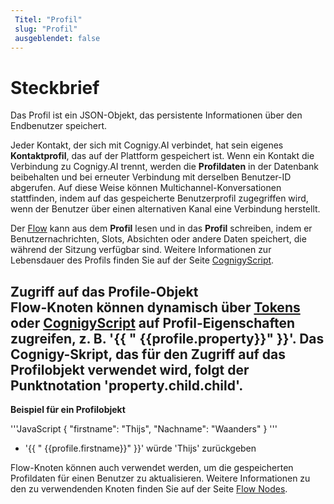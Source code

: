 ```yaml
---
 Titel: "Profil" 
 slug: "Profil" 
 ausgeblendet: false 
---
```

# Steckbrief

Das Profil ist ein JSON-Objekt, das persistente Informationen über den Endbenutzer speichert.

Jeder Kontakt, der sich mit Cognigy.AI verbindet, hat sein eigenes **Kontaktprofil**, das auf der Plattform gespeichert ist. Wenn ein Kontakt die Verbindung zu Cognigy.AI trennt, werden die **Profildaten** in der Datenbank beibehalten und bei erneuter Verbindung mit derselben Benutzer-ID abgerufen. Auf diese Weise können Multichannel-Konversationen stattfinden, indem auf das gespeicherte Benutzerprofil zugegriffen wird, wenn der Benutzer über einen alternativen Kanal eine Verbindung herstellt.

Der [Flow]({{config.site_url}}ai/resources/build/flows/) kann aus dem **Profil** lesen und in das **Profil** schreiben, indem er Benutzernachrichten, Slots, Absichten oder andere Daten speichert, die während der Sitzung verfügbar sind. Weitere Informationen zur Lebensdauer des Profils finden Sie auf der Seite [CognigyScript]({{config.site_url}}ai/tools/cognigy-script/#cognigy-objects-life-span/).

## Zugriff auf das Profile-Objekt<div class="divider"></div>Flow-Knoten können dynamisch über [Tokens]({{config.site_url}}ai/resources/manage/tokens/) oder [CognigyScript]({{config.site_url}}ai/tools/cognigy-script/) auf **Profil**-Eigenschaften zugreifen, z. B. '{{ " {{profile.property}}" }}'. Das Cognigy-Skript, das für den Zugriff auf das Profilobjekt verwendet wird, folgt der Punktnotation 'property.child.child'.

**Beispiel für ein Profilobjekt**

'''JavaScript
{
    "firstname": "Thijs",
    "Nachname": "Waanders"
}
'''

* '{{ " {{profile.firstname}}" }}' würde 'Thijs' zurückgeben

Flow-Knoten können auch verwendet werden, um die gespeicherten Profildaten für einen Benutzer zu aktualisieren. Weitere Informationen zu den zu verwendenden Knoten finden Sie auf der Seite [Flow Nodes]({{config.site_url}}ai/flow-nodes/flow-nodes-overview/#profile-nodes).
